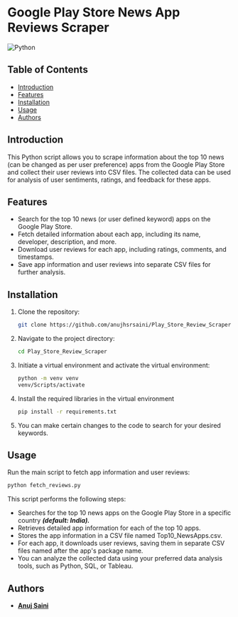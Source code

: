 # Google Play Store News App Reviews Scraper

![Python](https://img.shields.io/badge/Python-3.7.9-blue.svg)

## Table of Contents

- [Introduction](#introduction)
- [Features](#features)
- [Installation](#installation)
- [Usage](#usage)
- [Authors](#authors)

## Introduction

This Python script allows you to scrape information about the top 10 news (can be changed as per user preference) apps from the Google Play Store and collect their user reviews into CSV files. The collected data can be used for analysis of user sentiments, ratings, and feedback for these apps.

## Features

- Search for the top 10 news (or user defined keyword) apps on the Google Play Store.
- Fetch detailed information about each app, including its name, developer, description, and more.
- Download user reviews for each app, including ratings, comments, and timestamps.
- Save app information and user reviews into separate CSV files for further analysis.

## Installation

1. Clone the repository:

   ```sh
   git clone https://github.com/anujhsrsaini/Play_Store_Review_Scraper.git
   ```
2. Navigate to the project directory:
   ```sh 
   cd Play_Store_Review_Scraper
   ```
3. Initiate a virtual environment and activate the virtual environment:
   ```sh 
   python -m venv venv
   venv/Scripts/activate
   ```
3. Install the required libraries in the virtual environment
   ```sh
   pip install -r requirements.txt
   ```
4. You can make certain changes to the code to search for your desired keywords.

## Usage

Run the main script to fetch app information and user reviews:

```sh
python fetch_reviews.py
```

This script performs the following steps:

* Searches for the top 10 news apps on the Google  Play Store in a specific country ***(default: India).***
* Retrieves detailed app information for each of the top 10 apps.
* Stores the app information in a CSV file named Top10_NewsApps.csv.
* For each app, it downloads user reviews, saving them in separate CSV files named after the app's package name.
* You can analyze the collected data using your preferred data analysis tools, such as Python, SQL, or Tableau.

## Authors

- **[Anuj Saini](https://www.linkedin.com/in/anuj-saini-7230a0257/)**